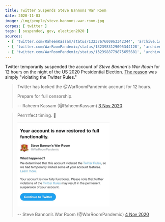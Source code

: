 ```yaml
---
title: Twitter Suspends Steve Bannons War Room
date: 2020-11-03
image: /img/people/steve-bannons-war-room.jpg
corpos: [ twitter ]
tags: [ suspended, gov, election2020 ]
sources:
 - [ 'twitter.com/RaheemKassam/status/1323767600963342344', 'archive.is/JcQ1Y' ]
 - [ 'twitter.com/WarRoomPandemic/status/1323983129095344128', 'archive.is/TaR5v' ]
 - [ 'twitter.com/WarRoomPandemic/status/1323988779875655681', 'archive.is/txxF9' ]
---
```


Twitter temporarily suspended the account of _Steve Bannon's War
Room_ for 12 hours on the night of the US 2020 Presidential Election. [The
reason](notice.jpg) was simply "violating the Twitter Rules."

> Twitter has locked the @WarRoomPandemic account for 12 hours.
>
> Prepare for full censorship.
>
> -- Raheem Kassam (@RaheemKassam) [3 Nov 2020](https://archive.is/JcQ1Y)

> Perrrrfect timing. :eyes:
>
> [<img src="notice.jpg" width="300" height="auto" style="margin: 0;">](notice.jpg)
>
> -- Steve Bannon’s War Room (@WarRoomPandemic) [4 Nov 2020](https://archive.is/TaR5v)
